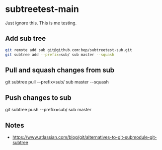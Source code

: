 # subtreetest-main

Just ignore this. This is me testing.


## Add sub tree

```bash
git remote add sub git@github.com:bep/subtreetest-sub.git
git subtree add --prefix=sub/ sub master --squash
```

## Pull and squash changes from sub

git subtree pull --prefix=sub/ sub master --squash


## Push changes to sub

git subtree push --prefix=sub/ sub master


## Notes

* https://www.atlassian.com/blog/git/alternatives-to-git-submodule-git-subtree